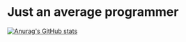 # Just an average programmer
[![Anurag's GitHub stats](https://github-readme-stats.vercel.app/api?username=TechnoShip123&count_private=true&show_icons=true&theme=gruvbox)](https://github.com/anuraghazra/github-readme-stats)

<!--
**TechnoShip123/TechnoShip123** is a ✨ _special_ ✨ repository because its `README.md` (this file) appears on your GitHub profile.

